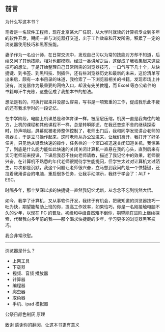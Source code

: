 ## 前言

为什么写这本书？

笔者是一名软件工程师，现在北京某大厂任职，从大学时就读的计算机专业到多年的软件开发，期间一直与浏览器打交道，出于工作效率和开发所需，积累了一定的浏览器使用技巧和黑客技能。

妻子作为一名设计师，在日常交流中，发现自己习以为常的技能对方却不知道，后续又问了其他技能，相对也都模糊，经过一番讲解之后，这促成了我收集起来这些技巧的想法，于是开始整理自己日常所需的浏览器技巧，一口气写下几十个，从快捷键、到书签、到黑科技、到插件，还有些浏览器历史和最新的未来，这份清单写出来后，颇有一本书目录的味道，我检索了一下浏览器相关的书籍，发现市场上并没有，浏览器作为最重要的网络入口，却没有先关教程，而 Excel 等办公软件的书籍却汗牛充栋，这些促成了我想本书的想法。

想法是有的，可执行起来并没那么容易，写书是一项繁重的工作，促成我乐此不疲的还有我求学时的一段记忆。

在中学阶段，电脑上机课总是和体育课一样，被层层压缩，机房一直是我向往的地方，上机的课程和其他课程不一样，总是转瞬即逝，在我还恋恋不舍的继续探索时，铃声响起，屏幕就被老师整体控制了，老师出门后，我和同学发现讲台老师的机器关，于是立马操作起来，这时老师从办公室进来，让我们离开，我打开了好多任务，只见他从键盘快速的操作，任务栏的一个窗口被迅速关闭知道关机，我惊呆了，到底是什么能力能如此快速的关闭关闭计算机一直悬在我的心头，直到后来有实习老师前来授课，下课后我忍不住向老师请教，描述了我记忆中的效果，老师很兴奋，在计算机不熟悉的年代老师很期待学生能提问，但学生太过对计算机太过陌生，每次都是沉默，我这个问题让老师很兴奋，立马想到我问的是一个快捷键，还拉着我用讲台的电脑，重启很多任务，让我手动演示，我终于学会了：ALT + ESC。

时隔多年，那个梦寐以求的快捷键一直然我记忆尤新，从念念不忘到恍然大悟。

如今，我学了计算机，又从事软件开发，我终于有机会，把我知道的浏览器技巧一吐为快，期望能帮助上班的你，提高工作效率，如果恰巧，你是一名刚接触电脑不久的少年，以现在 PC 的普及，初级和中级自然难不倒你，期望能在进阶上继续探索，代替我向多年前的我——那个渴求快捷键的少年，学习更多的浏览器黑客技巧。

我会非常欣慰。


---

浏览器是什么？
- 上网工具
- 下载器
- 视频、音频 播放器
- 计算器
- 编程器
- 爬虫器
- 取色器
- 手机、ipad 模拟器

公祭日颜色制灰 原理


致谢
感谢你的翻阅，让这本书更有意义